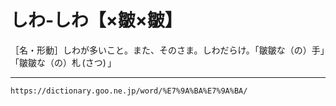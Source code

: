 # しわ‐しわ【×皺×皺】

［名・形動］しわが多いこと。また、そのさま。しわだらけ。「皺皺な（の）手」「皺皺な（の）札 (さつ) 」

---
`https://dictionary.goo.ne.jp/word/%E7%9A%BA%E7%9A%BA/`